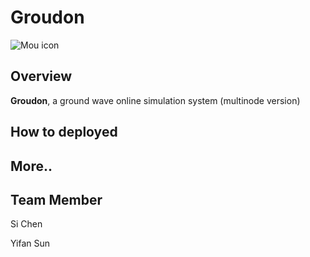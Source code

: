 Groudon
====
![Mou icon](http://www.animalhi.com/thumbnails/detail/20121026/pokemon%20black%20background%20groudon%201680x1050%20wallpaper_www.animalhi.com_60.jpg)


## Overview
**Groudon**, a ground wave online simulation system (multinode version)


## How to deployed

## More..


## Team Member
Si Chen

Yifan Sun